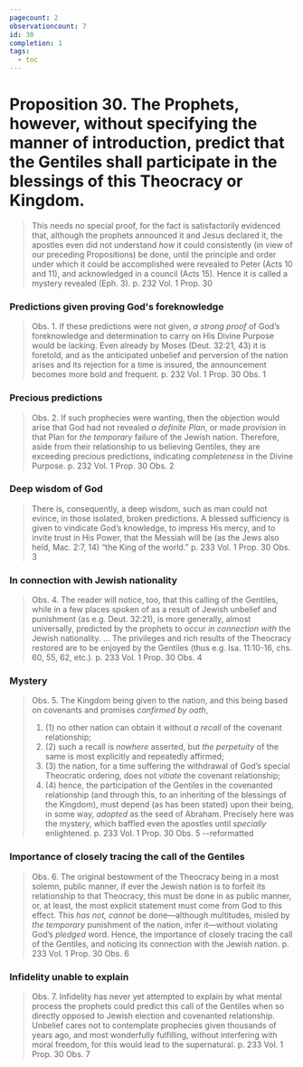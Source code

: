 ```yaml
---
pagecount: 2
observationcount: 7
id: 30
completion: 1
tags:
  - toc
---
```

# Proposition 30. The Prophets, however, without specifying the manner of introduction, predict that the Gentiles shall participate in the blessings of this Theocracy or Kingdom.

>This needs no special proof, for the fact is satisfactorily evidenced that, although the prophets announced it and Jesus declared it, the apostles even did not understand *how* it could consistently (in view of our preceding Propositions) be done, until the principle and order under which it could be accomplished were revealed to Peter (Acts 10 and 11), and acknowledged in a council (Acts 15). Hence it is called a mystery revealed (Eph. 3).
>p. 232 Vol. 1 Prop. 30
### Predictions given proving God's foreknowledge
>Obs. 1. If these predictions were not given, *a strong proof* of God’s foreknowledge and determination to carry on His Divine Purpose would be lacking. Even already by Moses (Deut. 32:21, 43) it is foretold, and as the anticipated unbelief and perversion of the nation arises and its rejection for a time is insured, the announcement becomes more bold and frequent.
>p. 232 Vol. 1 Prop. 30 Obs. 1
### Precious predictions
>Obs. 2. If such prophecies were wanting, then the objection would arise that God had not revealed *a definite Plan*, or made *provision* in that Plan for *the temporary* failure of the Jewish nation. Therefore, aside from their relationship to us believing Gentiles, they are exceeding precious predictions, indicating *completeness* in the Divine Purpose.
>p. 232 Vol. 1 Prop. 30 Obs. 2
### Deep wisdom of God
>There is, consequently, a deep wisdom, such as man could not evince, in those isolated, broken predictions. A blessed sufficiency is given to vindicate God’s knowledge, to impress His mercy, and to invite trust in His Power, that the Messiah will be (as the Jews also held, Mac. 2:7, 14) “the King of the world.”
>p. 233 Vol. 1 Prop. 30 Obs. 3
### In connection with Jewish nationality
>Obs. 4. The reader will notice, too, that this calling of the Gentiles, while in a few places spoken of as a result of Jewish unbelief and punishment (as e.g. Deut. 32:21), is more generally, almost universally, predicted by the prophets to occur *in connection with* the Jewish nationality.
>... The privileges and rich results of the Theocracy restored are to be enjoyed by the Gentiles (thus e.g. Isa. 11:10-16, chs. 60, 55, 62, etc.).
>p. 233 Vol. 1 Prop. 30 Obs. 4
### Mystery
>Obs. 5. The Kingdom being given to the nation, and this being based on covenants and promises *confirmed by oath*, 
>1. (1) no other nation can obtain it without *a recall* of the covenant relationship; 
>2. (2) such a recall is *nowhere* asserted, but *the perpetuity* of the same is most explicitly and repeatedly affirmed; 
>3. (3) the nation, for a time suffering the withdrawal of God’s special Theocratic ordering, does not *vitiate* the covenant relationship; 
>4. (4) hence, the participation of the Gentiles in the covenanted relationship (and through this, to an inheriting of the blessings of the Kingdom), must depend (as has been stated) upon their being, in some way, *adopted* as the seed of Abraham. Precisely here was the mystery, which baffled even the apostles until *specially* enlightened.
>p. 233 Vol. 1 Prop. 30 Obs. 5 --reformatted
### Importance of closely tracing the call of the Gentiles
>Obs. 6. The original bestowment of the Theocracy being in a most solemn, public manner, if ever the Jewish nation is to forfeit its relationship to that Theocracy, this must be done in as public manner, or, at least, the most explicit statement must come from God to this effect. This *has not, cannot* be done—although multitudes, misled by *the temporary* punishment of the nation, infer it—without violating God’s *pledged* word. Hence, the importance of closely tracing the call of the Gentiles, and noticing its connection with the Jewish nation.
>p. 233 Vol. 1 Prop. 30 Obs. 6
### Infidelity unable to explain
>Obs. 7. Infidelity has never yet attempted to explain by what mental process the prophets could predict this call of the Gentiles when so directly opposed to Jewish election and covenanted relationship. Unbelief cares not to contemplate prophecies given thousands of years ago, and most wonderfully fulfilling, without interfering with moral freedom, for this would lead to the supernatural.
>p. 233 Vol. 1 Prop. 30 Obs. 7